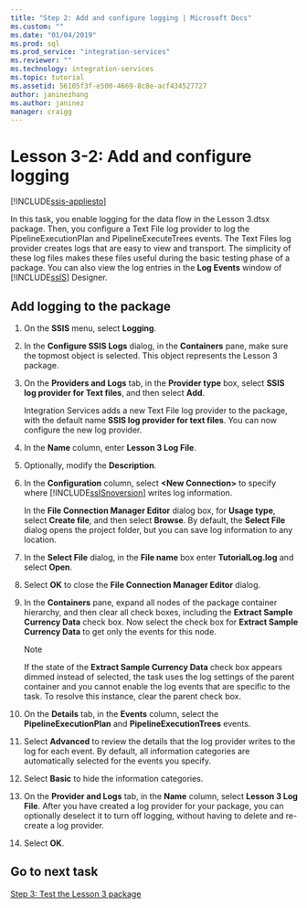 ```yaml
---
title: "Step 2: Add and configure logging | Microsoft Docs"
ms.custom: ""
ms.date: "01/04/2019"
ms.prod: sql
ms.prod_service: "integration-services"
ms.reviewer: ""
ms.technology: integration-services
ms.topic: tutorial
ms.assetid: 56105f3f-e500-4669-8c8e-acf434527727
author: janinezhang
ms.author: janinez
manager: craigg
---
```

# Lesson 3-2: Add and configure logging

[!INCLUDE[ssis-appliesto](../includes/ssis-appliesto-ssvrpluslinux-asdb-asdw-xxx.md)]



In this task, you enable logging for the data flow in the Lesson 3.dtsx package. Then, you configure a Text File log provider to log the PipelineExecutionPlan and PipelineExecuteTrees events. The Text Files log provider creates logs that are easy to view and transport. The simplicity of these log files makes these files useful during the basic testing phase of a package. You can also view the log entries in the **Log Events** window of [!INCLUDE[ssIS](../includes/ssis-md.md)] Designer.  
  
## Add logging to the package  
  
1.  On the **SSIS** menu, select **Logging**.  
  
2.  In the **Configure SSIS Logs** dialog, in the **Containers** pane, make sure the topmost object is selected. This object represents the Lesson 3 package.
  
3.  On the **Providers and Logs** tab, in the **Provider type** box, select **SSIS log provider for Text files**, and then select **Add**.  
  
    Integration Services adds a new Text File log provider to the package, with the default name **SSIS log provider for text files**. You can now configure the new log provider.  
  
4.  In the **Name** column, enter **Lesson 3 Log File**.  
  
5.  Optionally, modify the **Description**.  
  
6.  In the **Configuration** column, select **\<New Connection>** to specify where [!INCLUDE[ssISnoversion](../includes/ssisnoversion-md.md)] writes log information.  
  
    In the **File Connection Manager Editor** dialog box, for **Usage type**, select **Create file**, and then select **Browse**. By default, the **Select File** dialog opens the project folder, but you can save log information to any location.  
  
7.  In the **Select File** dialog, in the **File name** box enter **TutorialLog.log** and select **Open**.
  
8.  Select **OK** to close the **File Connection Manager Editor** dialog.  
  
9. In the **Containers** pane, expand all nodes of the package container hierarchy, and then clear all check boxes, including the **Extract Sample Currency Data** check box. Now select the check box for **Extract Sample Currency Data** to get only the events for this node.  
  
    > [!NOTE]  
    > If the state of the **Extract Sample Currency Data** check box appears dimmed instead of selected, the task uses the log settings of the parent container and you cannot enable the log events that are specific to the task. To resolve this instance, clear the parent check box.
  
10. On the **Details** tab, in the **Events** column, select the **PipelineExecutionPlan** and **PipelineExecutionTrees** events.  
  
11. Select **Advanced** to review the details that the log provider writes to the log for each event. By default, all information categories are automatically selected for the events you specify.  
  
12. Select **Basic** to hide the information categories.  
  
13. On the **Provider and Logs** tab, in the **Name** column, select **Lesson 3 Log File**. After you have created a log provider for your package, you can optionally deselect it to turn off logging, without having to delete and re-create a log provider.  
  
14. Select **OK**.  
  
## Go to next task  
[Step 3: Test the Lesson 3 package](../integration-services/lesson-3-3-testing-the-lesson-3-tutorial-package.md)  
  
